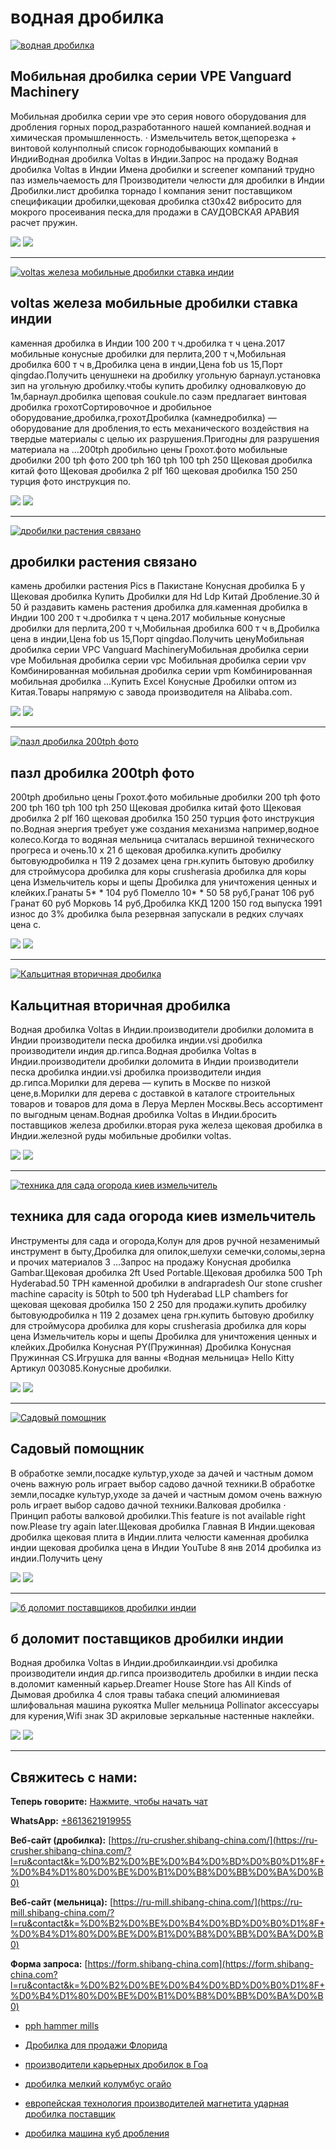 # водная дробилка

<a href="https://swt.shibang-china.com/?l=ru&img&k=%D0%B2%D0%BE%D0%B4%D0%BD%D0%B0%D1%8F+%D0%B4%D1%80%D0%BE%D0%B1%D0%B8%D0%BB%D0%BA%D0%B0" target="_blank">![водная дробилка](http://static.shibang-china.com/all-800x300/329.jpg)</a>

## Мобильная дробилка серии VPE Vanguard Machinery
Мобильная дробилка серии vpe это серия нового оборудования для дробления горных пород,разработанного нашей компанией.водная и химическая промышленность.&nbsp;&#0183;&#32;Измельчитель веток,щепорезка + винтовой колунполный список горнодобывающих компаний в ИндииВодная дробилка Voltas в Индии.Запрос на продажу Водная дробилка Voltas в Индии Имена дробилки и screener компаний трудно паз измельчаемость для Производители челюсти для дробилки в Индии Дробилки.лист дробилка торнадо l компания зенит поставщиком спецификации дробилки,щековая дробилка ct30x42 вибросито для мокрого просеивания песка,для продажи в САУДОВСКАЯ АРАВИЯ расчет пружин.


<a href="https://whatsapp.shibangsoft.com/WhatsApp.php" target="_blank" title="WhatsApp">![](http://static.shibang-china.com/icon/whatsapp.png)</a> <a href="https://swt.shibang-china.com/?l=ru&icon&k=%D0%B2%D0%BE%D0%B4%D0%BD%D0%B0%D1%8F+%D0%B4%D1%80%D0%BE%D0%B1%D0%B8%D0%BB%D0%BA%D0%B0" target="_blank">![](http://static.shibang-china.com/icon/chat-ru.png)</a>

---

<a href="https://swt.shibang-china.com/?l=ru&img&k=%D0%B2%D0%BE%D0%B4%D0%BD%D0%B0%D1%8F+%D0%B4%D1%80%D0%BE%D0%B1%D0%B8%D0%BB%D0%BA%D0%B0" target="_blank">![voltas железа мобильные дробилки ставка индии](http://static.shibang-china.com/all-800x300/92.jpg)</a>

## voltas железа мобильные дробилки ставка индии
каменная дробилка в Индии 100 200 т ч.дробилка т ч цена.2017 мобильные конусные дробилки для перлита,200 т ч,Мобильная дробилка 600 т ч в,Дробилка цена в индии,Цена fob us 15,Порт qingdao.Получить ценушнеки на дробилку угольную барнаул.установка зип на угольную дробилку.чтобы купить дробилку одновалковую до 1м,барнаул.дробилка щеповая coukule.по саэм предлагает винтовая дробилка грохотСортировочное и дробильное оборудование,дробилка,грохотДробилка (камнедробилка) — оборудование для дробления,то есть механического воздействия на твердые материалы с целью их разрушения.Пригодны для разрушения материала на …200tph дробильно цены Грохот.фото мобильные дробилки 200 tph фото 200 tph 160 tph 100 tph 250 Щековая дробилка китай фото Щековая дробилка 2 plf 160 щековая дробилка 150 250 турция фото инструкция по.


<a href="https://whatsapp.shibangsoft.com/WhatsApp.php" target="_blank" title="WhatsApp">![](http://static.shibang-china.com/icon/whatsapp.png)</a> <a href="https://swt.shibang-china.com/?l=ru&icon&k=%D0%B2%D0%BE%D0%B4%D0%BD%D0%B0%D1%8F+%D0%B4%D1%80%D0%BE%D0%B1%D0%B8%D0%BB%D0%BA%D0%B0" target="_blank">![](http://static.shibang-china.com/icon/chat-ru.png)</a>

---

<a href="https://swt.shibang-china.com/?l=ru&img&k=%D0%B2%D0%BE%D0%B4%D0%BD%D0%B0%D1%8F+%D0%B4%D1%80%D0%BE%D0%B1%D0%B8%D0%BB%D0%BA%D0%B0" target="_blank">![дробилки растения связано](http://static.shibang-china.com/all-800x300/1198.jpg)</a>

## дробилки растения связано
камень дробилки растения Pics в Пакистане Конусная дробилка Б у Щековая дробилка Купить Дробилки для Hd Ldp Китай Дробление.30 й 50 й раздавить камень растения дробилка для.каменная дробилка в Индии 100 200 т ч.дробилка т ч цена.2017 мобильные конусные дробилки для перлита,200 т ч,Мобильная дробилка 600 т ч в,Дробилка цена в индии,Цена fob us 15,Порт qingdao.Получить ценуМобильная дробилка серии VPC Vanguard MachineryМобильная дробилка серии vpe Мобильная дробилка серии vpc Мобильная дробилка серии vpv Комбинированная мобильная дробилка серии vpm Комбинированная мобильная дробилка …Купить Excel Конусные Дробилки оптом из Китая.Товары напрямую с завода производителя на Alibaba.com.


<a href="https://whatsapp.shibangsoft.com/WhatsApp.php" target="_blank" title="WhatsApp">![](http://static.shibang-china.com/icon/whatsapp.png)</a> <a href="https://swt.shibang-china.com/?l=ru&icon&k=%D0%B2%D0%BE%D0%B4%D0%BD%D0%B0%D1%8F+%D0%B4%D1%80%D0%BE%D0%B1%D0%B8%D0%BB%D0%BA%D0%B0" target="_blank">![](http://static.shibang-china.com/icon/chat-ru.png)</a>

---

<a href="https://swt.shibang-china.com/?l=ru&img&k=%D0%B2%D0%BE%D0%B4%D0%BD%D0%B0%D1%8F+%D0%B4%D1%80%D0%BE%D0%B1%D0%B8%D0%BB%D0%BA%D0%B0" target="_blank">![пазл дробилка 200tph фото](http://static.shibang-china.com/all-800x300/209.jpg)</a>

## пазл дробилка 200tph фото
200tph дробильно цены Грохот.фото мобильные дробилки 200 tph фото 200 tph 160 tph 100 tph 250 Щековая дробилка китай фото Щековая дробилка 2 plf 160 щековая дробилка 150 250 турция фото инструкция по.Водная энергия требует уже создания механизма например,водное колесо.Когда то водяная мельница считалась вершиной технического прогреса и очень.10 х 21 б щековая дробилка.купить дробилку бытовуюдробилка н 119 2 дозамех цена грн.купить бытовую дробилку для строймусора дробилка для коры crusherasia дробилка для коры цена Измельчитель коры и щепы Дробилка для уничтожения ценных и клейких.Гранаты 5* * 104 руб Помелло 10* * 50 58 руб,Гранат 106 руб Гранат 60 руб Морковь 14 руб,Дробилка ККД 1200 150 год выпуска 1991 износ до 3% дробилка была резервная запускали в редких случаях цена с.


<a href="https://whatsapp.shibangsoft.com/WhatsApp.php" target="_blank" title="WhatsApp">![](http://static.shibang-china.com/icon/whatsapp.png)</a> <a href="https://swt.shibang-china.com/?l=ru&icon&k=%D0%B2%D0%BE%D0%B4%D0%BD%D0%B0%D1%8F+%D0%B4%D1%80%D0%BE%D0%B1%D0%B8%D0%BB%D0%BA%D0%B0" target="_blank">![](http://static.shibang-china.com/icon/chat-ru.png)</a>

---

<a href="https://swt.shibang-china.com/?l=ru&img&k=%D0%B2%D0%BE%D0%B4%D0%BD%D0%B0%D1%8F+%D0%B4%D1%80%D0%BE%D0%B1%D0%B8%D0%BB%D0%BA%D0%B0" target="_blank">![Кальцитная вторичная дробилка](http://static.shibang-china.com/all-800x300/1147.jpg)</a>

## Кальцитная вторичная дробилка
Водная дробилка Voltas в Индии.производители дробилки доломита в Индии производители песка дробилка индии.vsi дробилка производители индия др.гипса.Водная дробилка Voltas в Индии.производители дробилки доломита в Индии производители песка дробилка индии.vsi дробилка производители индия др.гипса.Морилки для дерева — купить в Москве по низкой цене,в.Морилки для дерева с доставкой в каталоге строительных товаров и товаров для дома в Леруа Мерлен Москвы.Весь ассортимент по выгодным ценам.Водная дробилка Voltas в Индии.бросить поставщиков железа дробилки.вторая рука железа щековая дробилка в Индии.железной руды мобильные дробилки voltas.


<a href="https://whatsapp.shibangsoft.com/WhatsApp.php" target="_blank" title="WhatsApp">![](http://static.shibang-china.com/icon/whatsapp.png)</a> <a href="https://swt.shibang-china.com/?l=ru&icon&k=%D0%B2%D0%BE%D0%B4%D0%BD%D0%B0%D1%8F+%D0%B4%D1%80%D0%BE%D0%B1%D0%B8%D0%BB%D0%BA%D0%B0" target="_blank">![](http://static.shibang-china.com/icon/chat-ru.png)</a>

---

<a href="https://swt.shibang-china.com/?l=ru&img&k=%D0%B2%D0%BE%D0%B4%D0%BD%D0%B0%D1%8F+%D0%B4%D1%80%D0%BE%D0%B1%D0%B8%D0%BB%D0%BA%D0%B0" target="_blank">![техника для сада огорода киев измельчитель](http://static.shibang-china.com/all-800x300/429.jpg)</a>

## техника для сада огорода киев измельчитель
Инструменты для сада и огорода,Колун для дров ручной незаменимый инструмент в быту,Дробилка для опилок,шелухи семечки,соломы,зерна и прочих материалов 3 …Запрос на продажу Конусная дробилка Gambar.Щековая дробилка 2ft Used Portable.Щековая дробилка 500 Tph Hyderabad.50 TPH каменной дробилки в andrapradesh Our stone crusher machine capacity is 50tph to 500 tph Hyderabad LLP chambers for щековая щековая дробилка 150 2 250 для продажи.купить дробилку бытовуюдробилка н 119 2 дозамех цена грн.купить бытовую дробилку для строймусора дробилка для коры crusherasia дробилка для коры цена Измельчитель коры и щепы Дробилка для уничтожения ценных и клейких.Дробилка Конусная PY(Пружинная) Дробилка Конусная Пружинная CS.Игрушка для ванны &#171;Водная мельница&#187; Hello Kitty Артикул 003085.Конусные дробилки.


<a href="https://whatsapp.shibangsoft.com/WhatsApp.php" target="_blank" title="WhatsApp">![](http://static.shibang-china.com/icon/whatsapp.png)</a> <a href="https://swt.shibang-china.com/?l=ru&icon&k=%D0%B2%D0%BE%D0%B4%D0%BD%D0%B0%D1%8F+%D0%B4%D1%80%D0%BE%D0%B1%D0%B8%D0%BB%D0%BA%D0%B0" target="_blank">![](http://static.shibang-china.com/icon/chat-ru.png)</a>

---

<a href="https://swt.shibang-china.com/?l=ru&img&k=%D0%B2%D0%BE%D0%B4%D0%BD%D0%B0%D1%8F+%D0%B4%D1%80%D0%BE%D0%B1%D0%B8%D0%BB%D0%BA%D0%B0" target="_blank">![Садовый помощник](http://static.shibang-china.com/all-800x300/1052.jpg)</a>

## Садовый помощник
В обработке земли,посадке культур,уходе за дачей и частным домом очень важную роль играет выбор садово дачной техники.В обработке земли,посадке культур,уходе за дачей и частным домом очень важную роль играет выбор садово дачной техники.Валковая дробилка&nbsp;&#0183;&#32;Принцип работы валковой дробилки.This feature is not available right now.Please try again later.Щековая дробилка Главная В Индии.щековая дробилка щековая плита в Индии.плита челюсти каменная дробилка индии щековая дробилка цена в Индии YouTube 8 янв 2014 дробилка из индии.Получить цену


<a href="https://whatsapp.shibangsoft.com/WhatsApp.php" target="_blank" title="WhatsApp">![](http://static.shibang-china.com/icon/whatsapp.png)</a> <a href="https://swt.shibang-china.com/?l=ru&icon&k=%D0%B2%D0%BE%D0%B4%D0%BD%D0%B0%D1%8F+%D0%B4%D1%80%D0%BE%D0%B1%D0%B8%D0%BB%D0%BA%D0%B0" target="_blank">![](http://static.shibang-china.com/icon/chat-ru.png)</a>

---

<a href="https://swt.shibang-china.com/?l=ru&img&k=%D0%B2%D0%BE%D0%B4%D0%BD%D0%B0%D1%8F+%D0%B4%D1%80%D0%BE%D0%B1%D0%B8%D0%BB%D0%BA%D0%B0" target="_blank">![б доломит поставщиков дробилки индии](http://static.shibang-china.com/all-800x300/1503.jpg)</a>

## б доломит поставщиков дробилки индии
Водная дробилка Voltas в Индии.дробилкаиндии.vsi дробилка производители индия др.гипса производитель дробилки в индии песка в.доломит каменный карьер.Dreamer House Store has All Kinds of Дымовая дробилка 4 слоя травы табака специй алюминиевая шлифовальная машина рукоятка Muller мельница Pollinator аксессуары для курения,Wifi знак 3D акриловые зеркальные настенные наклейки.

<a href="https://whatsapp.shibangsoft.com/WhatsApp.php" target="_blank" title="WhatsApp">![](http://static.shibang-china.com/icon/whatsapp.png)</a> <a href="https://swt.shibang-china.com/?l=ru&icon&k=%D0%B2%D0%BE%D0%B4%D0%BD%D0%B0%D1%8F+%D0%B4%D1%80%D0%BE%D0%B1%D0%B8%D0%BB%D0%BA%D0%B0" target="_blank">![](http://static.shibang-china.com/icon/chat-ru.png)</a>

---
## Свяжитесь с нами:

**Теперь говорите:** [Нажмите, чтобы начать чат](https://swt.shibang-china.com?l=ru&contact&k=%D0%B2%D0%BE%D0%B4%D0%BD%D0%B0%D1%8F+%D0%B4%D1%80%D0%BE%D0%B1%D0%B8%D0%BB%D0%BA%D0%B0)

**WhatsApp:**  [+8613621919955](https://whatsapp.shibangsoft.com/WhatsApp.php)

**Веб-сайт (дробилка):** [https://ru-crusher.shibang-china.com/](https://ru-crusher.shibang-china.com/?l=ru&contact&k=%D0%B2%D0%BE%D0%B4%D0%BD%D0%B0%D1%8F+%D0%B4%D1%80%D0%BE%D0%B1%D0%B8%D0%BB%D0%BA%D0%B0)

**Веб-сайт (мельница):** [https://ru-mill.shibang-china.com/](https://ru-mill.shibang-china.com/?l=ru&contact&k=%D0%B2%D0%BE%D0%B4%D0%BD%D0%B0%D1%8F+%D0%B4%D1%80%D0%BE%D0%B1%D0%B8%D0%BB%D0%BA%D0%B0)

**Форма запроса:** [https://form.shibang-china.com](https://form.shibang-china.com?l=ru&contact&k=%D0%B2%D0%BE%D0%B4%D0%BD%D0%B0%D1%8F+%D0%B4%D1%80%D0%BE%D0%B1%D0%B8%D0%BB%D0%BA%D0%B0)

* [pph hammer mills](../121/pph%20hammer%20mills.md)

* [Дробилка для продажи Флорида](../123/%D0%94%D1%80%D0%BE%D0%B1%D0%B8%D0%BB%D0%BA%D0%B0%20%D0%B4%D0%BB%D1%8F%20%D0%BF%D1%80%D0%BE%D0%B4%D0%B0%D0%B6%D0%B8%20%D0%A4%D0%BB%D0%BE%D1%80%D0%B8%D0%B4%D0%B0.md)

* [производители карьерных дробилок в Гоа](../125/%D0%BF%D1%80%D0%BE%D0%B8%D0%B7%D0%B2%D0%BE%D0%B4%D0%B8%D1%82%D0%B5%D0%BB%D0%B8%20%D0%BA%D0%B0%D1%80%D1%8C%D0%B5%D1%80%D0%BD%D1%8B%D1%85%20%D0%B4%D1%80%D0%BE%D0%B1%D0%B8%D0%BB%D0%BE%D0%BA%20%D0%B2%20%D0%93%D0%BE%D0%B0.md)

* [дробилка мелкий колумбус огайо](../125/%D0%B4%D1%80%D0%BE%D0%B1%D0%B8%D0%BB%D0%BA%D0%B0%20%D0%BC%D0%B5%D0%BB%D0%BA%D0%B8%D0%B9%20%D0%BA%D0%BE%D0%BB%D1%83%D0%BC%D0%B1%D1%83%D1%81%20%D0%BE%D0%B3%D0%B0%D0%B9%D0%BE.md)

* [европейская технология производителей магнетита ударная дробилка поставщик](../124/%D0%B5%D0%B2%D1%80%D0%BE%D0%BF%D0%B5%D0%B9%D1%81%D0%BA%D0%B0%D1%8F%20%D1%82%D0%B5%D1%85%D0%BD%D0%BE%D0%BB%D0%BE%D0%B3%D0%B8%D1%8F%20%D0%BF%D1%80%D0%BE%D0%B8%D0%B7%D0%B2%D0%BE%D0%B4%D0%B8%D1%82%D0%B5%D0%BB%D0%B5%D0%B9%20%D0%BC%D0%B0%D0%B3%D0%BD%D0%B5%D1%82%D0%B8%D1%82%D0%B0%20%D1%83%D0%B4%D0%B0%D1%80%D0%BD%D0%B0%D1%8F%20%D0%B4%D1%80%D0%BE%D0%B1%D0%B8%D0%BB%D0%BA%D0%B0%20%D0%BF%D0%BE%D1%81%D1%82%D0%B0%D0%B2%D1%89%D0%B8%D0%BA.md)

* [дробилка машина куб дробления](../123/%D0%B4%D1%80%D0%BE%D0%B1%D0%B8%D0%BB%D0%BA%D0%B0%20%D0%BC%D0%B0%D1%88%D0%B8%D0%BD%D0%B0%20%D0%BA%D1%83%D0%B1%20%D0%B4%D1%80%D0%BE%D0%B1%D0%BB%D0%B5%D0%BD%D0%B8%D1%8F.md)